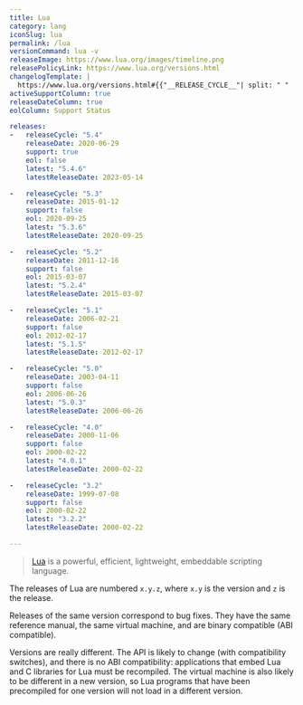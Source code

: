 ```yaml
---
title: Lua
category: lang
iconSlug: lua
permalink: /lua
versionCommand: lua -v
releaseImage: https://www.lua.org/images/timeline.png
releasePolicyLink: https://www.lua.org/versions.html
changelogTemplate: |
  https://www.lua.org/versions.html#{{"__RELEASE_CYCLE__"| split: " " | first}}/
activeSupportColumn: true
releaseDateColumn: true
eolColumn: Support Status

releases:
-   releaseCycle: "5.4"
    releaseDate: 2020-06-29
    support: true
    eol: false
    latest: "5.4.6"
    latestReleaseDate: 2023-05-14

-   releaseCycle: "5.3"
    releaseDate: 2015-01-12
    support: false
    eol: 2020-09-25
    latest: "5.3.6"
    latestReleaseDate: 2020-09-25

-   releaseCycle: "5.2"
    releaseDate: 2011-12-16
    support: false
    eol: 2015-03-07
    latest: "5.2.4"
    latestReleaseDate: 2015-03-07

-   releaseCycle: "5.1"
    releaseDate: 2006-02-21
    support: false
    eol: 2012-02-17
    latest: "5.1.5"
    latestReleaseDate: 2012-02-17

-   releaseCycle: "5.0"
    releaseDate: 2003-04-11
    support: false
    eol: 2006-06-26
    latest: "5.0.3"
    latestReleaseDate: 2006-06-26

-   releaseCycle: "4.0"
    releaseDate: 2000-11-06
    support: false
    eol: 2000-02-22
    latest: "4.0.1"
    latestReleaseDate: 2000-02-22

-   releaseCycle: "3.2"
    releaseDate: 1999-07-08
    support: false
    eol: 2000-02-22
    latest: "3.2.2"
    latestReleaseDate: 2000-02-22

---
```


> [Lua](https://www.lua.org/) is a powerful, efficient, lightweight,
> embeddable scripting language.

The releases of Lua are numbered `x.y.z`, where `x.y` is the
version and `z` is the release.

Releases of the same version correspond to bug fixes.
They have the same reference manual, the same virtual machine,
and are binary compatible (ABI compatible).

Versions are really different. The API is likely to change
(with compatibility switches), and there is no ABI compatibility:
applications that embed Lua and C libraries for Lua must be
recompiled. The virtual machine is also likely to be different in
a new version, so Lua programs that have been precompiled for one
version will not load in a different version.
